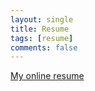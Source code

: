 ```yaml
---
layout: single
title: Resume
tags: [resume]
comments: false
---
```

[My online resume](https://sites.google.com/view/roywang)
